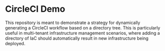 # CircleCI Demo
This repository is meant to demonstrate a strategy for dynamically generating a CircleCI workflow based on a directory tree. This is particularly useful in multi-tenant infrastructure management scenarios, where adding a directory of IaC should automatically result in new infrastructure being deployed.
